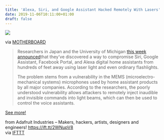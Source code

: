 ```yaml
---
title: 'Alexa, Siri, and Google Assistant Hacked Remotely With Lasers'
date: 2019-11-06T10:11:00+01:00
draft: false
---
```


![](https://cdn-blog.adafruit.com/uploads/2019/11/1572978720352-image1-600x254.png)

via [MOTHERBOARD](https://www.vice.com/en_us/article/3kxwvy/alexa-siri-and-google-assistant-can-be-hacked-remotely-with-lasers)

> Researchers in Japan and the University of Michigan [this week announced](https://lightcommands.com/)that they’ve discovered a way to compromise Siri, Google Assistant, Facebook Portal, and Alexa digital home assistants from hundreds of feet away using laser light and even ordinary flashlights.
> 
> The problem stems from a vulnerability in the MEMS (microelectro-mechanical systems) microphones used by home assistant products by all major companies. According to the researchers, the poorly understood vulnerability allows attackers to remotely inject inaudible and invisible commands into light beams, which can then be used to control the voice assistants.

[See more!](https://www.vice.com/en_us/article/3kxwvy/alexa-siri-and-google-assistant-can-be-hacked-remotely-with-lasers)

  
  
from Adafruit Industries – Makers, hackers, artists, designers and engineers! https://ift.tt/2WNupV8  
via [IFTTT](https://ifttt.com/?ref=da&site=blogger)